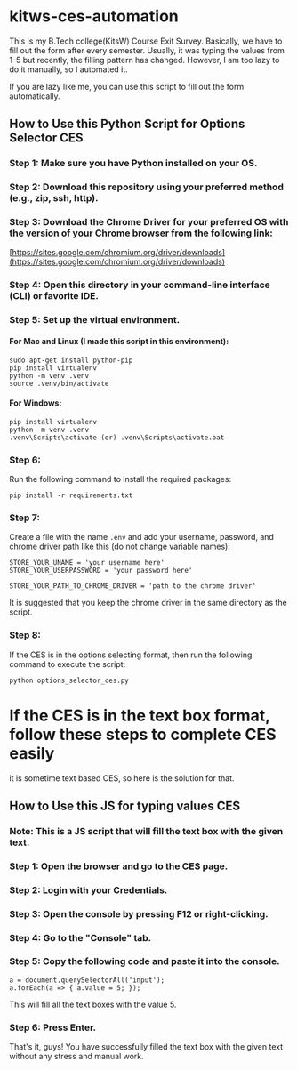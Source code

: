 # kitws-ces-automation

This is my B.Tech college(KitsW) Course Exit Survey. Basically, we have to fill out the form after every semester. Usually, it was typing the values from 1-5 but recently, the filling pattern has changed. However, I am too lazy to do it manually, so I automated it.

If you are lazy like me, you can use this script to fill out the form automatically.

## How to Use this Python Script for Options Selector CES

### Step 1: Make sure you have Python installed on your OS.

### Step 2: Download this repository using your preferred method (e.g., zip, ssh, http).

### Step 3: Download the Chrome Driver for your preferred OS with the version of your Chrome browser from the following link:

[https://sites.google.com/chromium.org/driver/downloads](https://sites.google.com/chromium.org/driver/downloads)

### Step 4: Open this directory in your command-line interface (CLI) or favorite IDE.

### Step 5: Set up the virtual environment.

#### For Mac and Linux (I made this script in this environment):

```
sudo apt-get install python-pip
pip install virtualenv
python -m venv .venv
source .venv/bin/activate
```

#### For Windows:

```
pip install virtualenv
python -m venv .venv
.venv\Scripts\activate (or) .venv\Scripts\activate.bat
```

### Step 6: 

Run the following command to install the required packages:

```
pip install -r requirements.txt
```

### Step 7: 

Create a file with the name `.env` and add your username, password, and chrome driver path like this (do not change variable names):

```
STORE_YOUR_UNAME = 'your username here'
STORE_YOUR_USERPASSWORD = 'your password here'

STORE_YOUR_PATH_TO_CHROME_DRIVER = 'path to the chrome driver' 
```

It is suggested that you keep the chrome driver in the same directory as the script.

### Step 8: 

If the CES is in the options selecting format, then run the following command to execute the script:

```
python options_selector_ces.py
``` 

# If the CES is in the text box format, follow these steps to complete CES easily
it is sometime text based CES, so here is the solution for that.

## How to Use this JS for typing values CES

### Note: This is a JS script that will fill the text box with the given text.

### Step 1: Open the browser and go to the CES page.
### Step 2: Login with your Credentials.
### Step 3: Open the console by pressing F12 or right-clicking. 
### Step 4: Go to the "Console" tab.
### Step 5: Copy the following code and paste it into the console.

```
a = document.querySelectorAll('input');
a.forEach(a => { a.value = 5; });
```

This will fill all the text boxes with the value 5.

### Step 6: Press Enter.

That's it, guys! You have successfully filled the text box with the given text without any stress and manual work.

